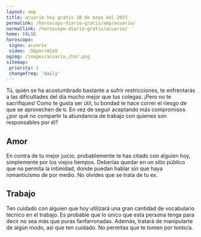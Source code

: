 ```yaml
---
layout: amp
title: acuario hoy gratis 28 de mayo del 2025 
permalink: /horoscopo-diario-gratis/amp/acuario/
normallink: /horoscopo-diario-gratis/acuario/
home: FALSE
horoscopo:
 signo: acuario
 video: -DQpmrrAIeU
ogimg: /images/acuario_char.png
sitemap:
 priority: 1
 changefreq: 'daily'
---
```



Tú, quién se ha acostumbrado bastante a sufrir restricciones, te enfrentarás a las dificultades del día mucho mejor que tus colegas. ¡Pero no te sacrifiques! Como te gusta ser útil, tu bondad te hace correr el riesgo de que se aprovechen de ti. En vez de seguir aceptando más compromisos ¿por qué no compartir la abundancia de trabajo con quienes son responsables por él?

## Amor

En contra de tu mejor juicio, probablemente te has citado con alguien hoy, simplemente por los viejos tiempos. Deberías quedar en un sitio público que no permita la intimidad, donde puedan hablar sin que haya romanticismo de por medio. No olvides que se trata de tu ex.

## Trabajo

Ten cuidado con alguien que hoy utilizará una gran cantidad de vocabulario técnico en el trabajo. Es probable que lo único que esta persona tenga para decir no sea más que puras fanfarronadas. Además, tratará de manipularte de algún modo, así que ten cuidado. No permitas que te tomen por tonto/a.